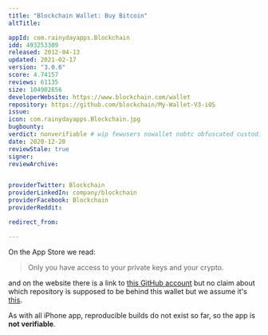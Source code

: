 ```yaml
---
title: "Blockchain Wallet: Buy Bitcoin"
altTitle: 

appId: com.rainydayapps.Blockchain
idd: 493253309
released: 2012-04-13
updated: 2021-02-17
version: "3.0.6"
score: 4.74157
reviews: 61135
size: 104902656
developerWebsite: https://www.blockchain.com/wallet
repository: https://github.com/blockchain/My-Wallet-V3-iOS
issue: 
icon: com.rainydayapps.Blockchain.jpg
bugbounty: 
verdict: nonverifiable # wip fewusers nowallet nobtc obfuscated custodial nosource nonverifiable reproducible bounty defunct
date: 2020-12-20
reviewStale: true
signer: 
reviewArchive:


providerTwitter: Blockchain
providerLinkedIn: company/blockchain
providerFacebook: Blockchain
providerReddit: 

redirect_from:

---
```


On the App Store we read:

> Only you have access to your private keys and your crypto.

and on the website there is a link to
[this GitHub account](https://github.com/blockchain/) but no claim about which
repository is supposed to be behind this wallet but we assume it's
[this](https://github.com/blockchain/My-Wallet-V3-iOS).

As with all iPhone app, reproducible builds do not exist so far, so the app
is **not verifiable**.